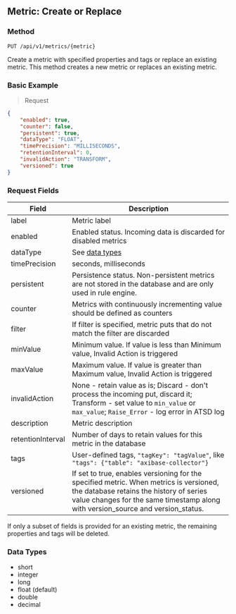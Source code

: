 ## Metric: Create or Replace
### Method 
```
PUT /api/v1/metrics/{metric}
```

Create a metric with specified properties and tags or replace an existing metric.
This method creates a new metric or replaces an existing metric. 
### Basic Example


> Request

```json
{
    "enabled": true,
    "counter": false,
    "persistent": true,
    "dataType": "FLOAT",
    "timePrecision": "MILLISECONDS",
    "retentionInterval": 0,
    "invalidAction": "TRANSFORM",
    "versioned": true
}
```
### Request Fields
|**Field**|**Description**|
|---|---|
|label|Metric label|
|enabled|Enabled status. Incoming data is discarded for disabled metrics|
|dataType|See [data types](#data-types)|
|timePrecision|seconds, milliseconds|
|persistent |Persistence status. Non-persistent metrics are not stored in the database and are only used in rule engine.|
|counter|Metrics with continuously incrementing value should be defined as counters|
|filter |If filter is specified, metric puts that do not match the filter are discarded|
|minValue |Minimum value. If value is less than Minimum value, Invalid Action is triggered|
|maxValue|Maximum value. If value is greater than Maximum value, Invalid Action is triggered|
|invalidAction |None - retain value as is; Discard - don't process the incoming put, discard it; Transform - set value to `min_value` or `max_value`; `Raise_Error` - log error in ATSD log|
|description |Metric description|
|retentionInterval|Number of days to retain values for this metric in the database|
|tags|User-defined tags, `"tagKey": "tagValue"`, like `"tags": {"table": "axibase-collector"}`|
|versioned| If set to true, enables versioning for the specified metric. When metrics is versioned, the database retains the history of series value changes for the same timestamp along with version_source and version_status.|

<aside class="notice">
If only a subset of fields is provided for an existing metric, the remaining properties and tags will be deleted.
</aside>

### Data Types

* short
* integer
* long
* float (default)
* double
* decimal
